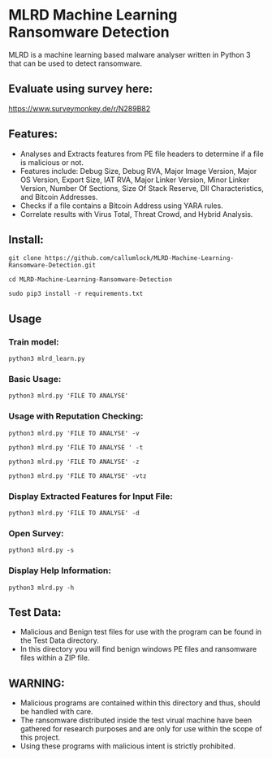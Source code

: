 # MLRD Machine Learning Ransomware Detection
MLRD is a machine learning based malware analyser written in Python 3 that can be used to detect ransomware.

## Evaluate using survey here:
https://www.surveymonkey.de/r/N289B82

## Features:
* Analyses and Extracts features from PE file headers to determine if a file is malicious or not.
* Features include: Debug Size, Debug RVA, Major Image Version, Major OS Version, Export Size, IAT RVA, Major Linker Version, Minor Linker Version, Number Of Sections, Size Of Stack Reserve, Dll Characteristics, and Bitcoin Addresses.
* Checks if a file contains a Bitcoin Address using YARA rules.
* Correlate results with Virus Total, Threat Crowd, and Hybrid Analysis.

## Install:
```
git clone https://github.com/callumlock/MLRD-Machine-Learning-Ransomware-Detection.git

cd MLRD-Machine-Learning-Ransomware-Detection

sudo pip3 install -r requirements.txt
```
## Usage

### Train model:
```
python3 mlrd_learn.py
```

### Basic Usage:
```
python3 mlrd.py 'FILE TO ANALYSE'
```
### Usage with Reputation Checking:
```
python3 mlrd.py 'FILE TO ANALYSE' -v

python3 mlrd.py 'FILE TO ANALYSE ' -t

python3 mlrd.py 'FILE TO ANALYSE' -z

python3 mlrd.py 'FILE TO ANALYSE' -vtz
```
### Display Extracted Features for Input File:
```
python3 mlrd.py 'FILE TO ANALYSE' -d
```
### Open Survey:
```
python3 mlrd.py -s
```
### Display Help Information:
```
python3 mlrd.py -h
```

## Test Data:
* Malicious and Benign test files for use with the program can be found in the Test Data directory.
* In this directory you will find benign windows PE files and ransomware files within a ZIP file.

## WARNING:
* Malicious programs are contained within this directory and thus, should be handled with care.
* The ransomware distributed inside the test virual machine have been gathered for research purposes and are only for use within the scope of this project.
* Using these programs with malicious intent is strictly prohibited. 

